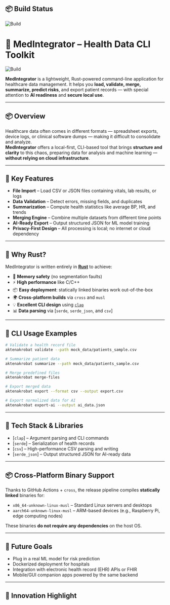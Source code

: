 ## 📦 Build Status

![Build](https://github.com/OSBORNEAMOLLO/AktenAkrobat/actions/workflows/main.yml/badge.svg)

# 🧠 MedIntegrator – Health Data CLI Toolkit
![Build](https://github.com/OSBORNEAMOLLO/AktenAkrobat/actions/workflows/main.yml/badge.svg)


**MedIntegrator** is a lightweight, Rust-powered command-line application for healthcare data management. It helps you **load, validate, merge, summarize, predict risks**, and export patient records — with special attention to **AI readiness** and **secure local use**.

---

## 📦 Overview

Healthcare data often comes in different formats — spreadsheet exports, device logs, or clinical software dumps — making it difficult to consolidate and analyze.  
**MedIntegrator** offers a local-first, CLI-based tool that brings **structure and clarity** to this chaos, preparing data for analysis and machine learning — **without relying on cloud infrastructure**.

---

## 🚀 Key Features

- **File Import** – Load CSV or JSON files containing vitals, lab results, or logs  
- **Data Validation** – Detect errors, missing fields, and duplicates  
- **Summarization** – Compute health statistics like average BP, HR, and trends  
- **Merging Engine** – Combine multiple datasets from different time points  
- **AI-Ready Export** – Output structured JSON for ML model training  
- **Privacy-First Design** – All processing is local; no internet or cloud dependency

---

## 🦀 Why Rust?

MedIntegrator is written entirely in [**Rust**](https://www.rust-lang.org/) to achieve:

- 🔐 **Memory safety** (no segmentation faults)  
- ⚡ **High performance** like C/C++  
- 📦 **Easy deployment**: statically linked binaries work out-of-the-box  
- 🌍 **Cross-platform builds** via `cross` and `musl`  
- 💡 **Excellent CLI design** using [`clap`](https://crates.io/crates/clap)  
- 📊 **Data parsing** via [`serde`, `serde_json`, and `csv`]  

---

## 📁 CLI Usage Examples

```bash
# Validate a health record file
aktenakrobat validate --path mock_data/patients_sample.csv

# Summarize patient data
aktenakrobat summarize --path mock_data/patients_sample.csv

# Merge predefined files
aktenakrobat merge-files

# Export merged data
aktenakrobat export --format csv --output export.csv

# Export normalized data for AI
aktenakrobat export-ai --output ai_data.json
```

---

## 🧰 Tech Stack & Libraries

- [`clap`] – Argument parsing and CLI commands  
- [`serde`] – Serialization of health records  
- [`csv`] – High-performance CSV parsing and writing  
- [`serde_json`] – Output structured JSON for AI-ready data  

---

## 📦 Cross-Platform Binary Support

Thanks to GitHub Actions + `cross`, the release pipeline compiles **statically linked** binaries for:

- `x86_64-unknown-linux-musl` – Standard Linux servers and desktops  
- `aarch64-unknown-linux-musl` – ARM-based devices (e.g., Raspberry Pi, edge computing nodes)

These binaries **do not require any dependencies** on the host OS.

---

## 🧠 Future Goals

- Plug in a real ML model for risk prediction  
- Dockerized deployment for hospitals  
- Integration with electronic health record (EHR) APIs or FHIR  
- Mobile/GUI companion apps powered by the same backend

---

## 🎯 Innovation Highlight
